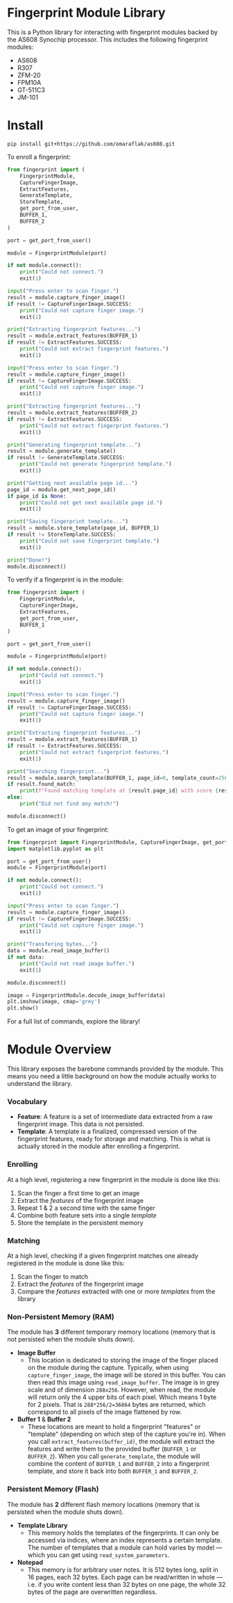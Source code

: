# Fingerprint Module Library

This is a Python library for interacting with fingerprint modules backed by the AS608 Synochip processor. This includes the following fingerprint modules:

* AS608
* R307
* ZFM-20
* FPM10A
* GT-511C3
* JM-101

# Install

```
pip install git+https://github.com/omaraflak/as608.git
```

To enroll a fingerprint:

```python
from fingerprint import (
    FingerprintModule,
    CaptureFingerImage,
    ExtractFeatures,
    GenerateTemplate,
    StoreTemplate,
    get_port_from_user,
    BUFFER_1,
    BUFFER_2
)

port = get_port_from_user()

module = FingerprintModule(port)

if not module.connect():
    print("Could not connect.")
    exit(1)

input("Press enter to scan finger.")
result = module.capture_finger_image()
if result != CaptureFingerImage.SUCCESS:
    print("Could not capture finger image.")
    exit(1)

print("Extracting fingerprint features...")
result = module.extract_features(BUFFER_1)
if result != ExtractFeatures.SUCCESS:
    print("Could not extract fingerprint features.")
    exit(1)

input("Press enter to scan finger.")
result = module.capture_finger_image()
if result != CaptureFingerImage.SUCCESS:
    print("Could not capture finger image.")
    exit(1)

print("Extracting fingerprint features...")
result = module.extract_features(BUFFER_2)
if result != ExtractFeatures.SUCCESS:
    print("Could not extract fingerprint features.")
    exit(1)

print("Generating fingerprint template...")
result = module.generate_template()
if result != GenerateTemplate.SUCCESS:
    print("Could not generate fingerprint template.")
    exit(1)

print("Getting next available page id...")
page_id = module.get_next_page_id()
if page_id is None:
    print("Could not get next available page id.")
    exit(1)

print("Saving fingerprint template...")
result = module.store_template(page_id, BUFFER_1)
if result != StoreTemplate.SUCCESS:
    print("Could not save fingerprint template.")
    exit(1)

print("Done!")
module.disconnect()
```

To verify if a fingerprint is in the module:

```python
from fingerprint import (
    FingerprintModule,
    CaptureFingerImage,
    ExtractFeatures,
    get_port_from_user,
    BUFFER_1
)

port = get_port_from_user()

module = FingerprintModule(port)

if not module.connect():
    print("Could not connect.")
    exit(1)

input("Press enter to scan finger.")
result = module.capture_finger_image()
if result != CaptureFingerImage.SUCCESS:
    print("Could not capture finger image.")
    exit(1)

print("Extracting fingerprint features...")
result = module.extract_features(BUFFER_1)
if result != ExtractFeatures.SUCCESS:
    print("Could not extract fingerprint features.")
    exit(1)

print("Searching fingerprint...")
result = module.search_template(BUFFER_1, page_id=0, template_count=256)
if result.found_match:
    print(f"Found matching template at {result.page_id} with score {result.matching_score}")
else:
    print("Did not find any match!")

module.disconnect()
```

To get an image of your fingerprint:

```python
from fingerprint import FingerprintModule, CaptureFingerImage, get_port_from_user
import matplotlib.pyplot as plt

port = get_port_from_user()
module = FingerprintModule(port)

if not module.connect():
    print("Could not connect.")
    exit(1)

input("Press enter to scan finger.")
result = module.capture_finger_image()
if result != CaptureFingerImage.SUCCESS:
    print("Could not capture finger image.")
    exit(1)

print("Transfering bytes...")
data = module.read_image_buffer()
if not data:
    print("Could not read image buffer.")
    exit(1)

module.disconnect()

image = FingerprintModule.decode_image_buffer(data)
plt.imshow(image, cmap='grey')
plt.show()
```

For a full list of commands, explore the library!

# Module Overview

This library exposes the barebone commands provided by the module. This means you need a little background on how the module actually works to understand the library.

### Vocabulary

* **Feature**: A feature is a set of intermediate data extracted from a raw fingerprint image. This data is not persisted.
* **Template**: A template is a finalized, compressed version of the fingerprint features, ready for storage and matching. This is what is actually stored in the module after enrolling a fingerprint.

### Enrolling

At a high level, registering a new fingerprint in the module is done like this:

1) Scan the finger a first time to get an image
2) Extract the *features* of the fingerprint image
3) Repeat 1 & 2 a second time with the same finger
4) Combine both feature sets into a single *template*
5) Store the template in the persistent memory

### Matching

At a high level, checking if a given fingerprint matches one already registered in the module is done like this:

1) Scan the finger to match
2) Extract the *features* of the fingerprint image
3) Compare the *features* extracted with one or more *templates* from the library

### Non-Persistent Memory (RAM)

The module has **3** different temporary memory locations (memory that is not persisted when the module shuts down).

* **Image Buffer**
  * This location is dedicated to storing the image of the finger placed on the module during the capture. Typically, when using `capture_finger_image`, the image will be stored in this buffer. You can then read this image using `read_image_buffer`. The image is in grey scale and of dimension `288x256`. However, when read, the module will return only the 4 upper bits of each pixel. Which means 1 byte for 2 pixels. That is `288*256/2=36864` bytes are returned, which correspond to all pixels of the image flattened by row.
* **Buffer 1** & **Buffer 2**
  * These locations are meant to hold a fingerprint "features" or "template" (depending on which step of the capture you're in). When you call `extract_features(buffer_id)`, the module will extract the features and write them to the provided buffer (`BUFFER_1` or `BUFFER_2`). When you call `generate_template`, the module will combine the content of `BUFFER_1` and `BUFFER_2` into a fingerprint template, and store it back into both `BUFFER_1` and `BUFFER_2`.

### Persistent Memory (Flash)

The module has **2** different flash memory locations (memory that is persisted when the module shuts down).

* **Template Library**
  * This memory holds the templates of the fingerprints. It can only be accessed via indices, where an index represents a certain template. The number of templates that a module can hold varies by model — which you can get using `read_system_parameters`.
* **Notepad**
  * This memory is for arbitrary user notes. It is 512 bytes long, split in 16 pages, each 32 bytes. Each page can be read/written in whole — i.e. if you write content less than 32 bytes on one page, the whole 32 bytes of the page are overwritten regardless.
